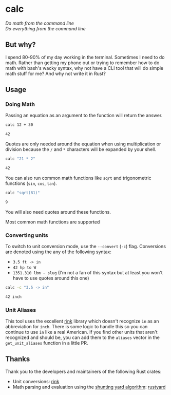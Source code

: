# calc

_Do math from the command line_  
_Do everything from the command line_

## But why?

I spend 80-90% of my day working in the terminal. Sometimes I need to do math. Rather than getting my phone out or trying to remember how to do math with bash's wacky syntax, why not have a CLI tool that will do simple math stuff for me? And why not write it in Rust?

## Usage

### Doing Math

Passing an equation as an argument to the function will return the answer.

```bash
calc 12 + 30

42
```

Quotes are only needed around the equation when using multiplication or division because the `/` and `*` characters will be expanded by your shell.

```bash
calc "21 * 2"

42
```

You can also run common math functions like `sqrt` and trigonometric functions (`sin`, `cos`, `tan`).

```bash
calc "sqrt(81)"

9
```

You will also need quotes around these functions.

Most common math functions are supported

### Converting units

To switch to unit conversion mode, use the `--convert` (`-c`) flag. Conversions are denoted using the any of the following syntax:

- `3.5 ft -> in`
- `42 hp to W`
- `1351.310 lbm - slug` (I'm not a fan of this syntax but at least you won't have to use quotes around this one)

```bash
calc -c "3.5 -> in"

42 inch
```

### Unit Aliases

This tool uses the excellent [rink](https://github.com/tiffany352/rink-rs) library which doesn't recognize `in` as an abbreviation for `inch`. There is some logic to handle this so you can continue to use `in` like a real American. If you find other units that aren't recognized and should be, you can add them to the `aliases` vector in the `get_unit_aliases` function in a little PR.

## Thanks

Thank you to the developers and maintainers of the following Rust crates:

- Unit conversions: [rink](https://github.com/tiffany352/rink-rs)
- Math parsing and evaluation using the [shunting yard algorithm](https://en.wikipedia.org/wiki/Shunting_yard_algorithm): [rustyard](https://github.com/simon-whitehead/rust-yard)
